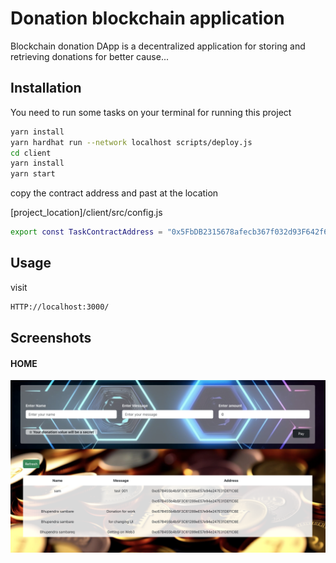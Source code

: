 # Donation blockchain application

Blockchain donation DApp is a decentralized application for storing and retrieving donations for better cause...

## Installation

You need to run some tasks on your terminal for running this project

```bash
yarn install
yarn hardhat run --network localhost scripts/deploy.js
cd client
yarn install
yarn start
```

copy the contract address and past at the location 

[project_location]/client/src/config.js


```bash
export const TaskContractAddress = "0x5FbDB2315678afecb367f032d93F642f64180aa3"
```

## Usage

visit 


```bash
HTTP://localhost:3000/
```

## Screenshots

#### HOME 
![About](./images/home.png?raw=true)
